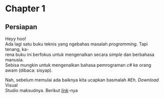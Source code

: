 # Chapter 1  
  
## Persiapan  
  
Heyy hoo!  
Ada lagi satu buku teknis yang ngebahas masalah _programming_. Tapi tenang, ka-  
rena buku ini berfokus untuk mengenalkan secara _simple_ dan berbahasa manusia.  
Sebisa mungkin untuk mengenalkan bahasa pemrograman _c#_ ke orang awam (dibaca: sisyap).  
  
Nah, sebelum memulai ada baiknya kita ucapkan basmalah _#Eh_. _Download_ Visual  
Studio maksudnya. Berikut _[link](http://go.microsoft.com/?linkid=9863609)_-nya  
